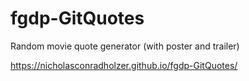 # fgdp-GitQuotes
Random movie quote generator (with poster and trailer)

https://nicholasconradholzer.github.io/fgdp-GitQuotes/
